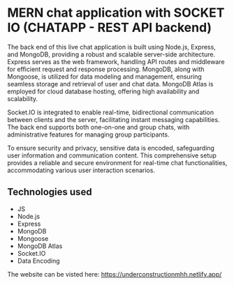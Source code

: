 # MERN chat application with SOCKET IO (CHATAPP - REST API backend)

The back end of this live chat application is built using Node.js, Express, and MongoDB, providing a robust and scalable server-side architecture. Express serves as the web framework, handling API routes and middleware for efficient request and response processing. MongoDB, along with Mongoose, is utilized for data modeling and management, ensuring seamless storage and retrieval of user and chat data. MongoDB Atlas is employed for cloud database hosting, offering high availability and scalability.

Socket.IO is integrated to enable real-time, bidirectional communication between clients and the server, facilitating instant messaging capabilities. The back end supports both one-on-one and group chats, with administrative features for managing group participants.

To ensure security and privacy, sensitive data is encoded, safeguarding user information and communication content. This comprehensive setup provides a reliable and secure environment for real-time chat functionalities, accommodating various user interaction scenarios.

## Technologies used


- JS
- Node.js
- Express
- MongoDB
- Mongoose
- MongoDB Atlas
- Socket.IO
- Data Encoding

The website can be visted here: https://underconstructionmhh.netlify.app/
